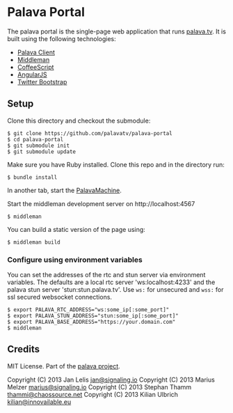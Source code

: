 # Palava Portal

The palava portal is the single-page web application that runs [palava.tv](https://palava.tv). It is built using the following technologies:

- [Palava Client](https://github.com/palavatv/palava-client)
- [Middleman](http://middlemanapp.com/)
- [CoffeeScript](http://coffeescript.org/)
- [AngularJS](http://angularjs.org/)
- [Twitter Bootstrap](http://getbootstrap.com/)

## Setup

Clone this directory and checkout the submodule:

    $ git clone https://github.com/palavatv/palava-portal
    $ cd palava-portal
    $ git submodule init
    $ git submodule update

Make sure you have Ruby installed. Clone this repo and in the directory run:

    $ bundle install

In another tab, start the [PalavaMachine](https://github.com/palavatv/palava-machine).

Start the middleman development server on http://localhost:4567

    $ middleman

You can build a static version of the page using:

    $ middleman build

### Configure using environment variables

You can set the addresses of the rtc and stun server via environment variables. The defaults are a local rtc server 'ws:localhost:4233' and the palava stun server 'stun:stun.palava.tv'. Use `ws:` for unsecured and `wss:` for ssl secured websocket connections.

    $ export PALAVA_RTC_ADDRESS="ws:some_ip[:some_port]"
    $ export PALAVA_STUN_ADDRESS="stun:some_ip[:some_port]"
    $ export PALAVA_BASE_ADDRESS="https://your.domain.com"
    $ middleman

## Credits

MIT License. Part of the [palava project](https://palava.tv).

Copyright (C) 2013 Jan Lelis       jan@signaling.io
Copyright (C) 2013 Marius Melzer   marius@signaling.io
Copyright (C) 2013 Stephan Thamm   thammi@chaossource.net
Copyright (C) 2013 Kilian Ulbrich  kilian@innovailable.eu

